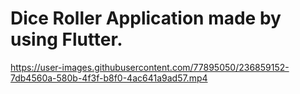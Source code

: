 # Dice Roller Application made by using Flutter.


https://user-images.githubusercontent.com/77895050/236859152-7db4560a-580b-4f3f-b8f0-4ac641a9ad57.mp4
